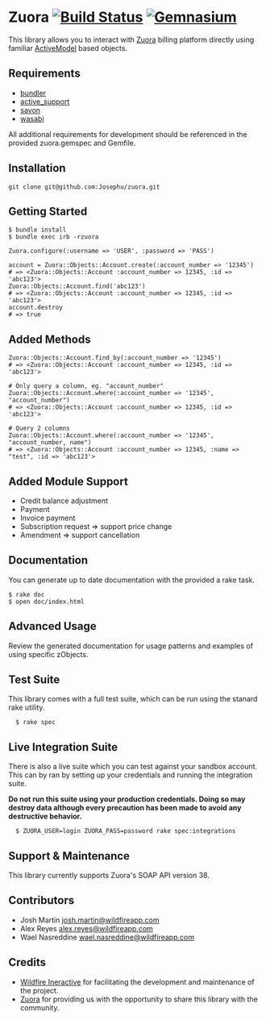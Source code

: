 # Zuora [![Build Status](https://secure.travis-ci.org/wildfireapp/zuora.png?branch=master)](http://travis-ci.org/wildfireapp/zuora) [![Gemnasium](https://gemnasium.com/wildfireapp/zuora.png)](https://gemnasium.com/wildfireapp/zuora)

This library allows you to interact with [Zuora](http://www.zuora.com) billing platform directly using 
familiar [ActiveModel](https://github.com/rails/rails/tree/master/activemodel) based objects.

## Requirements
  * [bundler](https://github.com/carlhuda/bundler)
  * [active_support](https://github.com/rails/rails/tree/master/activesupport)
  * [savon](https://github.com/rubiii/savon)
  * [wasabi](https://github.com/rubiii/wasabi)

All additional requirements for development should be referenced in the provided zuora.gemspec and Gemfile.

## Installation

    git clone git@github.com:Josephu/zuora.git

## Getting Started

    $ bundle install
    $ bundle exec irb -rzuora

    Zuora.configure(:username => 'USER', :password => 'PASS')

    account = Zuora::Objects::Account.create(:account_number => '12345')
    # => <Zuora::Objects::Account :account_number => 12345, :id => 'abc123'>
    Zuora::Objects::Account.find('abc123')
    # => <Zuora::Objects::Account :account_number => 12345, :id => 'abc123'>
    account.destroy
    # => true

## Added Methods

    Zuora::Objects::Account.find_by(:account_number => '12345')
    # => <Zuora::Objects::Account :account_number => 12345, :id => 'abc123'>

    # Only query a column, eg. "account_number"
    Zuora::Objects::Account.where(:account_number => '12345', "account_number") 
    # => <Zuora::Objects::Account :account_number => 12345, :id => 'abc123'>

    # Query 2 columns
    Zuora::Objects::Account.where(:account_number => '12345', "account_number, name") 
    # => <Zuora::Objects::Account :account_number => 12345, :name => "test", :id => 'abc123'>

## Added Module Support

  * Credit balance adjustment
  * Payment
  * Invoice payment
  * Subscription request => support price change
  * Amendment => support cancellation

## Documentation
  You can generate up to date documentation with the provided a rake task.

    $ rake doc
    $ open doc/index.html

## Advanced Usage
  Review the generated documentation for usage patterns and examples of using specific zObjects.

## Test Suite
  This library comes with a full test suite, which can be run using the stanard rake utility.

      $ rake spec

## Live Integration Suite
  There is also a live suite which you can test against your sandbox account.
  This can by ran by setting up your credentials and running the integration suite.

  **Do not run this suite using your production credentials. Doing so may destroy
  data although every precaution has been made to avoid any destructive behavior.**

      $ ZUORA_USER=login ZUORA_PASS=password rake spec:integrations

## Support & Maintenance
  This library currently supports Zuora's SOAP API version 38.

## Contributors
  * Josh Martin <josh.martin@wildfireapp.com>
  * Alex Reyes <alex.reyes@wildfireapp.com>
  * Wael Nasreddine <wael.nasreddine@wildfireapp.com>

## Credits
  * [Wildfire Ineractive](http://www.wildfireapp.com) for facilitating the development and maintenance of the project.
  * [Zuora](http://www.zuora.com) for providing us with the opportunity to share this library with the community.

